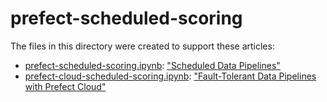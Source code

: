 # prefect-scheduled-scoring

The files in this directory were created to support these articles:

* [prefect-scheduled-scoring.ipynb](./prefect-scheduled-scoring.ipynb): ["Scheduled Data Pipelines"](https://www.saturncloud.io/docs/tutorials/scheduled-data-pipelines)
* [prefect-cloud-scheduled-scoring.ipynb](./prefect-cloud-scheduled-scoring.ipynb): ["Fault-Tolerant Data Pipelines with Prefect Cloud"](https://www.saturncloud.io/docs/tutorials/prefect-cloud/)
